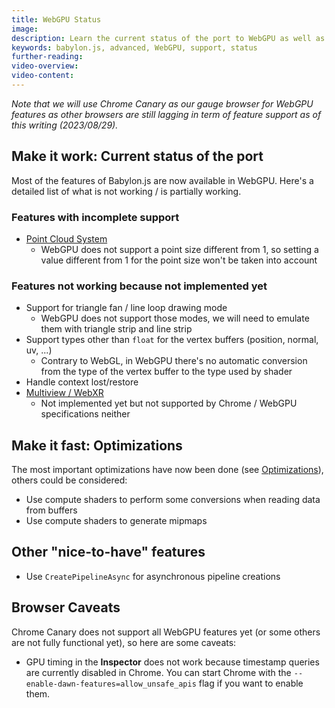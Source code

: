 ```yaml
---
title: WebGPU Status
image: 
description: Learn the current status of the port to WebGPU as well as the next steps and caveats to be aware of.
keywords: babylon.js, advanced, WebGPU, support, status
further-reading:
video-overview:
video-content:
---
```


*Note that we will use Chrome Canary as our gauge browser for WebGPU features as other browsers are still lagging in term of feature support as of this writing (2023/08/29).*

## Make it work: Current status of the port
Most of the features of Babylon.js are now available in WebGPU. Here's a detailed list of what is not working / is partially working.

### Features with incomplete support
* [Point Cloud System](/typedoc/classes/babylon.pointscloudsystem)
  * WebGPU does not support a point size different from 1, so setting a value different from 1 for the point size won't be taken into account

### Features not working because not implemented yet
* Support for triangle fan / line loop drawing mode
  * WebGPU does not support those modes, we will need to emulate them with triangle strip and line strip
* Support types other than `float` for the vertex buffers (position, normal, uv, ...)
  * Contrary to WebGL, in WebGPU there's no automatic conversion from the type of the vertex buffer to the type used by shader
* Handle context lost/restore
* [Multiview / WebXR](/features/featuresDeepDive/cameras/multiViewsPart1)
  * Not implemented yet but not supported by Chrome / WebGPU specifications neither

## Make it fast: Optimizations
The most important optimizations have now been done (see [Optimizations](/setup/support/webGPU/webGPUOptimization)), others could be considered:
* Use compute shaders to perform some conversions when reading data from buffers
* Use compute shaders to generate mipmaps

## Other "nice-to-have" features 
* Use `CreatePipelineAsync` for asynchronous pipeline creations

## Browser Caveats
Chrome Canary does not support all WebGPU features yet (or some others are not fully functional yet), so here are some caveats:
* GPU timing in the **Inspector** does not work because timestamp queries are currently disabled in Chrome. You can start Chrome with the `--enable-dawn-features=allow_unsafe_apis` flag if you want to enable them.
